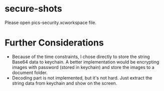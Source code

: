 # secure-shots
Please open pics-security.xcworkspace file.


# Further Considerations
* Because of the time constraints, I chose directly to store the string Base64 data to keychain. A better implementation would be encrypting images with password (stored in keychain) and store the images to a document folder.
* Decoding part is not implemented, but it's not hard. Just extract the string data from keychain and show on the screen.

